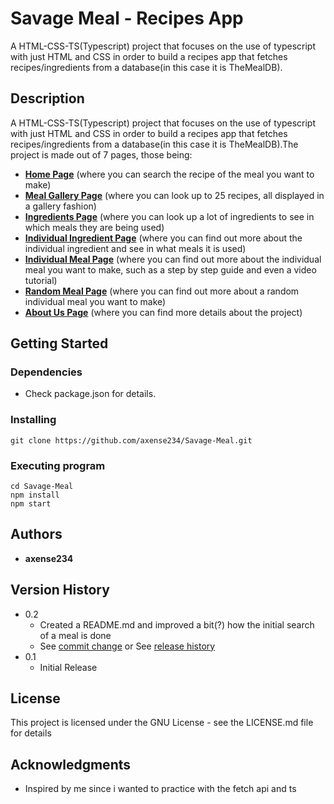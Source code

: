# **Savage Meal - Recipes App**

A HTML-CSS-TS(Typescript) project that focuses on the use of typescript with just HTML and CSS in order to build a recipes app that fetches recipes/ingredients from a database(in this case it is TheMealDB).

## **Description**

A HTML-CSS-TS(Typescript) project that focuses on the use of typescript with just HTML and CSS in order to build a recipes app that fetches recipes/ingredients from a database(in this case it is TheMealDB).The project is made out of 7 pages, those being:

- [**Home Page**](https://savage-meal-ts-ca.netlify.app/) (where you can search the recipe of the meal you want to make)
- [**Meal Gallery Page**](https://savage-meal-ts-ca.netlify.app/gallery.html) (where you can look up to 25 recipes, all displayed in a gallery fashion)
- [**Ingredients Page**](https://savage-meal-ts-ca.netlify.app/ingredients.html) (where you can look up a lot of ingredients to see in which meals they are being used)
- [**Individual Ingredient Page**](https://savage-meal-ts-ca.netlify.app/ingredient.html?i_id=1) (where you can find out more about the individual ingredient and see in what meals it is used)
- [**Individual Meal Page**](https://savage-meal-ts-ca.netlify.app/meal.html?meal_id=52977) (where you can find out more about the individual meal you want to make, such as a step by step guide and even a video tutorial)
- [**Random Meal Page**](https://savage-meal-ts-ca.netlify.app/meal.html?meal_id=random) (where you can find out more about a random individual meal you want to make)
- [**About Us Page**](https://savage-meal-ts-ca.netlify.app/aboutus.html) (where you can find more details about the project)

## **Getting Started**

### Dependencies

- Check package.json for details.

### Installing

```
git clone https://github.com/axense234/Savage-Meal.git
```

### Executing program

```
cd Savage-Meal
npm install
npm start
```

## **Authors**

- **axense234**

## **Version History**

- 0.2
  - Created a README.md and improved a bit(?) how the initial search of a meal is done
  - See [commit change](https://github.com/axense234/Savage-Meal/commits/master) or See [release history](https://github.com/axense234/Savage-Meal/releases)
- 0.1
  - Initial Release

## **License**

This project is licensed under the GNU License - see the LICENSE.md file for details

## **Acknowledgments**

- Inspired by me since i wanted to practice with the fetch api and ts
